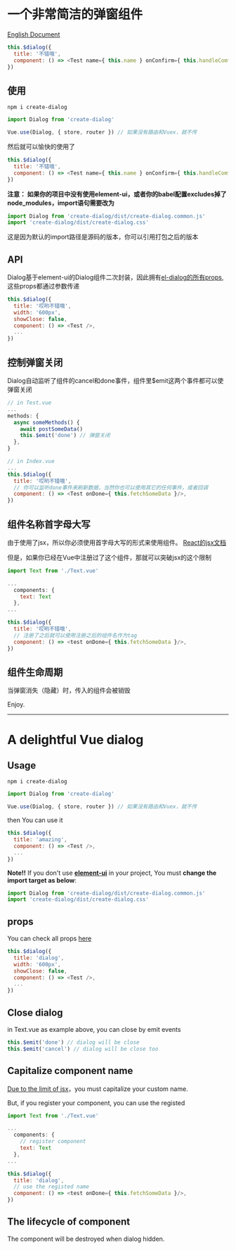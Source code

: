 
# 一个非常简洁的弹窗组件

<a href="#english">English Document</a>

```javascript
this.$dialog({
  title: '不错哦',
  component: () => <Test name={ this.name } onConfirm={ this.handleComfirm }/>,
})
```

## 使用

```shell
npm i create-dialog
```

```javascript
import Dialog from 'create-dialog'

Vue.use(Dialog, { store, router }) // 如果没有路由和Vuex，就不传
```

然后就可以愉快的使用了

```javascript
this.$dialog({
  title: '不错哦',
  component: () => <Test name={ this.name } onConfirm={ this.handleComfirm }/>,
})
```

**注意： 如果你的项目中没有使用element-ui，或者你的babel配置excludes掉了node_modules，import语句需要改为**

```javascript
import Dialog from 'create-dialog/dist/create-dialog.common.js'
import 'create-dialog/dist/create-dialog.css'
```

这是因为默认的import路径是源码的版本，你可以引用打包之后的版本

## API

Dialog基于element-ui的Dialog组件二次封装，因此拥有[el-dialog的所有props](http://element-cn.eleme.io/#/zh-CN/component/dialog#attributes),这些props都通过参数传递

```Javascript
this.$dialog({
  title: '哎哟不错哦',
  width: '600px',
  showClose: false,
  component: () => <Test />,
  ...
})
```

## 控制弹窗关闭

Dialog自动监听了组件的cancel和done事件，组件里$emit这两个事件都可以使弹窗关闭

```javascript
// in Test.vue
...
methods: {
  async someMethods() {
    await postSomeData()
    this.$emit('done') // 弹窗关闭
  },
}

// in Index.vue
...
this.$dialog({
  title: '哎哟不错哦',
  // 你可以监听done事件来刷新数据，当然你也可以使用其它的任何事件，或者回调
  component: () => <Test onDone={ this.fetchSomeData }/>,
})
```

## 组件名称首字母大写

由于使用了jsx，所以你必须使用首字母大写的形式来使用组件。   [React的jsx文档](https://reactjs.org/docs/jsx-in-depth.html#user-defined-components-must-be-capitalized)

但是，如果你已经在Vue中注册过了这个组件，那就可以突破jsx的这个限制

```javascript
import Text from './Text.vue'

...
  components: {
    text: Text
  },
...

this.$dialog({
  title: '哎哟不错哦',
  // 注册了之后就可以使用注册之后的组件名作为tag
  component: () => <test onDone={ this.fetchSomeData }/>,
})
```

## 组件生命周期

当弹窗消失（隐藏）时，传入的组件会被销毁

Enjoy.

***


<a name="english"></a>

# A delightful Vue dialog 

## Usage

```shell
npm i create-dialog
```

```javascript
import Dialog from 'create-dialog'

Vue.use(Dialog, { store, router }) // 如果没有路由和Vuex，就不传
```

then You can use it

```Javascript
this.$dialog({
  title: 'amazing',
  component: () => <Test />,
  ...
})
```

**Note!!** If you don't use **[element-ui](https://github.com/ElemeFE/element)** in your project, You must **change the import target as below**:

```Javascript
import Dialog from 'create-dialog/dist/create-dialog.common.js'
import 'create-dialog/dist/create-dialog.css'
```

## props

You can check all props [here](http://element-cn.eleme.io/#/en-US/component/dialog)
```Javascript
this.$dialog({
  title: 'dialog',
  width: '600px',
  showClose: false,
  component: () => <Test />,
  ...
})
```

## Close dialog

in Text.vue as example above, you can close by emit events

```javascript
this.$emit('done') // dialog will be close
this.$emit('cancel') // dialog will be close too
```

## Capitalize component name

[Due to the limit of jsx](https://reactjs.org/docs/jsx-in-depth.html#user-defined-components-must-be-capitalized)，you must capitalize your custom name.

But, if you register your component, you can use the registed 

```javascript
import Text from './Text.vue'

...
  components: {
    // register component
    text: Text
  },
...

this.$dialog({
  title: 'dialog',
  // use the registed name
  component: () => <test onDone={ this.fetchSomeData }/>,
})
```

## The lifecycle of component

The component will be destroyed when dialog hidden.
